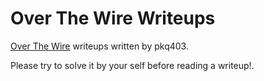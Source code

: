 # Over The Wire Writeups

[Over The Wire](https://overthewire.org/) writeups written by pkq403.

Please try to solve it by your self before reading a writeup!.
